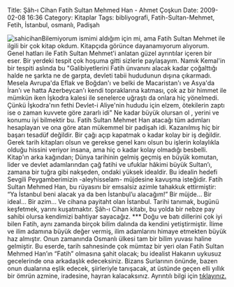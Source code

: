 Title: Şâh-ı Cihan Fatih Sultan Mehmed Han - Ahmet Çoşkun
Date: 2009-02-08 16:36
Category: Kitaplar
Tags: bibliyografi, Fatih-Sultan-Mehmet, Fetih, İstanbul, osmanlı, Padişah

![sahicihan][]Bilemiyorum ismimi aldığım için mi, ama Fatih Sultan
Mehmet ile ilgili bir çok kitap okdum. Kitapçıda görünce dayanamıyorum
alıyorum. Genel hatları ile Fatih Sultan Mehmet'i anlatan güzel
ayrıntılar içeren bir eser. Bir yerdeki tespit çok hoşuma gitti sizlerle
paylaşayım. Namık Kemal'in bir tespiti aslında bu "Galibiyetlerini Fatih
ünvanını alacak kadar çoğalttığı halde ne şarkta ne de garpta, devleti
tabii hududunun dışına çıkarmadı. Mesela Avrupa'da Eflak ve Boğdan'ı ve
belki de Macaristan'ı ve Asya'da İran'ı ve hatta Azerbeycan'ı kendi
topraklarına katması, çok az bir himmet ile mümkün iken İşkodra kalesi
ile senelerce uğraştı da onlara hiç yönelmedi. Çünkü İşkodra'nın fethi
Devlet-i Aliye'nin hududu için elzem, ötekilerin zaptı ise o zaman
kuvvete göre zararlı idi" Ne kadar büyük olursan ol , yerini ve konumu
iyi bilmektir bu. Fatih Sultan Mehmet Han atacağı tüm adımları
hesaplayan ve ona göre atan mükemmel bir padişah idi. Kazanılmış hiç bir
başarı tesadüf değildir. Bir çağı açıp kapatmak o kadar kolay bir iş
değildir. Gerek tarih kitapları olsun ve gerekse genel kanı olsun bu
işlerin kolaylıkla olduğu hissini veriyor insana, ama hiç o kadar kolay
olmadığı besbelli. Kitap'ın arka kağından; Dünya tarihinin gelmiş geçmiş
en büyük komutan, lider ve devlet adamlarından çağ fatihi ve ufuklar
hâkimi büyük Sultan’ı, zamana bir tuğra gibi nakşeden, ondaki yüksek
idealdir. Bu idealin hedefi Sevgili Peygamberimizin -aleyhisselam-
müjdesine kavuşma isteğidir. Fatih Sultan Mehmed Han, bu rüyasını bir
emsalsiz azimle tahakkuk ettirmiştir: “Ya İstanbul beni alacak ya da ben
İstanbul’u alacağım!” Bir müjde… Bir ideal… Bir azim… Ve cihana payitaht
olan İstanbul. Tarihi tanımak, bugünü keşfetmek, yarını kuşatmaktır.
Şâh-ı Cihan kitabı, bu yolda bir nebze pay sahibi olursa kendimizi
bahtiyar sayacağız. \*\*\* Doğu ve batı dillerini çok iyi bilen Fatih,
aynı zamanda birçok bilim dalında da kendini yetiştirmiştir. İlime ve
ilim adamına büyük değer vermiş, ilim adamlarını himaye etmekten büyük
haz almıştır. Onun zamanında Osmanlı ülkesi tam bir bilim yuvası haline
gelmiştir. Bu eserde, tarih sahnesinde çok mümtaz bir yeri olan Fatih
Sultan Mehmed Han’ın “Fatih” olmasına şahit olacak; bu idealist Hakanın
uykusuz gecelerinde ona arkadaşlık edeceksiniz. Bizans Surlarının
önünde, bazen onun dualarına eşlik edecek, şiirleriyle tanışacak, at
üstünde geçen elli yıllık bir ömrün azmine, iradesine, hayran
kalacaksınız. Ayrıntılı bilgi için [tıklayınız.][]

  [sahicihan]: http://www.fatihhayrioglu.com/wp-content/sahicihan-95x150.jpg
    "sahicihan"
  [tıklayınız.]: http://www.bky.com.tr/book_details.asp?id=143&r=08.02.2009+16%3A17%3A17
